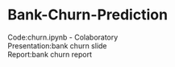 # Bank-Churn-Prediction

Code:churn.ipynb - Colaboratory  
Presentation:bank churn slide  
Report:bank churn report
